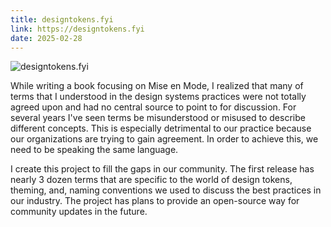 ```yaml
---
title: designtokens.fyi
link: https://designtokens.fyi
date: 2025-02-28
---
```


![designtokens.fyi](https://designtokens.fyi/og-image.png)

While writing a book focusing on Mise en Mode, I realized that many of terms that I understood in the design systems practices were not totally agreed upon and had no central source to point to for discussion. For several years I've seen terms be misunderstood or misused to describe different concepts. This is especially detrimental to our practice because our organizations are trying to gain agreement. In order to achieve this, we need to be speaking the same language.

I create this project to fill the gaps in our community. The first release has nearly 3 dozen terms that are specific to the world of design tokens, theming, and, naming conventions we used to discuss the best practices in our industry. The project has plans to provide an open-source way for community updates in the future.